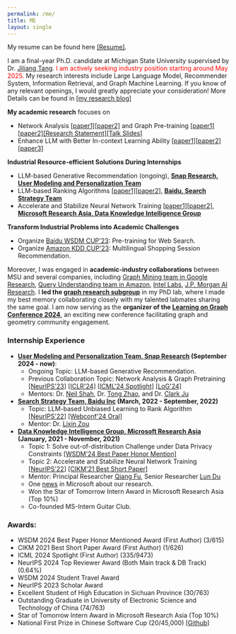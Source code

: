 ```yaml
---
permalink: /me/
title: ME
layout: single
---
```


My resume can be found here [[Resume]](https://drive.google.com/file/d/1mQguPsi5dnD9vnwu1Fz9DWOG1Sdg8ShQ/view?usp=sharing).

I am a final-year Ph.D. candidate at Michigan State University supervised by Dr. [Jiliang Tang](http://www.cse.msu.edu/~tangjili/index.html). <font color="red">I am actively seeking industry position starting around May 2025.</font> My research interests include Large Language Model, Recommender System, Information Retrieval, and Graph Machine Learning. If you know of any relevant openings, I would greatly appreciate your consideration! More Details can be found in [[my research blog]](https://haitaomao.github.io/categories/ResearchSummary/)


**My academic research** focuses on 
- Network Analysis [[paper1]](https://arxiv.org/abs/2310.00793)[[paper2]](https://arxiv.org/abs/2306.01323.pdf) and Graph Pre-training [[paper1]](https://arxiv.org/abs/2406.01899)[[paper2]](https://arxiv.org/abs/2402.02216.pdf)[[Research Statement]](https://drive.google.com/file/d/1DycBQkBdTCmZOWh9WHNo6gNrALHmDLfe/view?usp=sharing)[[Talk Slides]](https://drive.google.com/file/d/1RSfGXJAC11c3wc9Gduqg-SoMJ8qfbh7N/view?usp=sharing)
- Enhance LLM with Better In-context Learning Ability [[paper1]](https://arxiv.org/abs/2407.15286)[[paper2]](https://arxiv.org/abs/2406.02378)[[paper3]](https://arxiv.org/abs/2402.02212)


**Industrial Resource-efficient Solutions During Internships**
- LLM-based Generative Recommendation (ongoing), [**Snap Research, User Modeling and Personalization Team**](https://research.snap.com/team/user-modeling-and-personalization.html)
- LLM-based Ranking Algorithms [[paper1]](https://arxiv.org/abs/2210.10718.pdf)[[paper2]](https://arxiv.org/abs/2207.03051), [**Baidu, Search Strategy Team**](https://searchscience.baidu.com/)
- Accelerate and Stabilize Neural Network Training [[paper1]](https://arxiv.org/abs/2111.15414.pdf)[[paper2]](https://arxiv.org/abs/2108.06530.pdf), [**Microsoft Research Asia, Data Knowledge Intelligence Group**](https://www.microsoft.com/en-us/research/group/data-knowledge-intelligence/)

**Transform Industrial Problems into Academic Challenges**
- Organize [Baidu WSDM CUP'23](https://aistudio.baidu.com/competition/detail/536/0/introduction): Pre-training for Web Search. 
- Organize [Amazon KDD CUP'23](https://www.aicrowd.com/challenges/amazon-kdd-cup-23-multilingual-recommendation-challenge): Multilingual Shopping Session Recommendation. 

Moreover, I was engaged in **academic-industry collaborations** between MSU and several companies, including [Graph Mining team in Google Research](https://research.google/teams/graph-mining/),  [Query Understanding team in Amazon](https://amazonsearchqu.github.io/), [Intel Labs](https://www.intel.com/content/www/us/en/research/overview.html), [J.P. Morgan AI Research](https://www.jpmorgan.com/technology/artificial-intelligence). I **led the [graph research subgroup](https://dse-gfm.github.io/)** in my PhD lab, where I made my best memory collaborating closely with my talented labmates sharing the same goal. I am now serving as the **organizer of the [Learning on Graph Conference 2024](https://logconference.org/)**, an exciting new conference facilitating graph and geometry community engagement. 


### Internship Experience

- **[User Modeling and Personalization Team, Snap Research](https://research.snap.com/team/user-modeling-and-personalization.html) (September 2024 - now)**: 
  - Ongoing Topic: LLM-based Generative Recommendation. 
  - Previous Collaboration Topic: Network Analysis & Graph Pretraining [[NeurIPS'23]](https://arxiv.org/abs/2306.01323.pdf) [[ICLR'24]](https://arxiv.org/abs/2310.00793.pdf) [[ICML'24 Spotlight]](https://arxiv.org/abs/2402.02216.pdf) [[LoG'24]](https://arxiv.org/abs/2402.02054.pdf)
  - Mentors: Dr. [Neil Shah](https://nshah.net/), Dr. [Tong Zhao](https://tzhao.io/), and Dr. [Clark Ju](https://jumxglhf.github.io/)
- **[Search Strategy Team, Baidu Inc](https://searchscience.baidu.com/) (March, 2022 - September, 2022)** 
  - Topic: LLM-based Unbiased Learning to Rank Algorithm [[NeurIPS'22]](https://arxiv.org/abs/2307.09688.pdf) [[Webconf'24 Oral]](https://arxiv.org/abs/2210.10718.pdf)
  - Mentor: Dr. [Lixin Zou](https://www.zoulixin.site/)
- **[Data Knowledge Intelligence Group, Microsoft Research Asia](https://www.microsoft.com/en-us/research/group/data-knowledge-intelligence/) (January, 2021 - November, 2021)**
  - Topic 1: Solve out-of-distribution Challenge under Data Privacy Constraints [[WSDM'24 Best Paper Honor Mention]](https://arxiv.org/abs/2112.00955.pdf)
  - Topic 2: Accelerate and Stabilize Neural Network Training [[NeurIPS'22]](https://arxiv.org/abs/2111.15414.pdf) [[CIKM'21 Best Short Paper]](https://arxiv.org/abs/2108.06530.pdf)
  - Mentor: Principal Researcher [Qiang Fu](https://scholar.google.com/citations?hl=en&user=bwTLZSIAAAAJ), Senior Researcher [Lun Du](https://scholar.google.com/citations?hl=en&user=3XUANDAAAAAJ&view_op=list_works)
  - One [news](https://mp.weixin.qq.com/s/9wREeVH-o1TZ6Y-zcxXxXQ) in Microsoft about our research.
  - Won the Star of Tomorrow Intern Award in Microsoft Research Asia (Top 10%)
  - Co-founded MS-Intern Guitar Club.



### Awards:
- WSDM 2024 Best Paper Honor Mentioned Award (First Author) (3/615)
- CIKM 2021 Best Short Paper Award (First Author) (1/626)
- ICML 2024 Spotlight (First Author) (335/9473)
- NeurIPS 2024 Top Reviewer Award (Both Main track & DB Track) (0.64%) 
- WSDM 2024 Student Travel Award
- NeurIPS 2023 Scholar Award
- Excellent Student of High Education in Sichuan Province (30/763)
- Outstanding Graduate in University of Electronic Science and Technology of China (74/763)
- Star of Tomorrow Intern Award in Microsoft Research Asia (Top 10%)
- National First Prize in Chinese Software Cup (20/45,000) [[Github](https://github.com/xiaobao520123/EnterpriseNavigator)]


